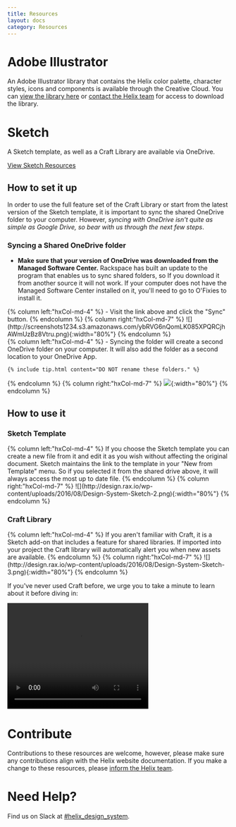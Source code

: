```yaml
---
title: Resources
layout: docs
category: Resources
---
```


# Adobe Illustrator

An Adobe Illustrator library that contains the Helix color palette, character
styles, icons and components is available through the Creative Cloud. You can
[view the library here](https://assets.adobe.com/link/e4a1e938-87a4-40e4-734d-d41c93f448ed)
or <a href="mailto:Helix.designsystem@rackspace.com">contact the Helix team</a>
for access to download the library.

# Sketch
A Sketch template, as well as a Craft Library are available via OneDrive.

<a class="ui button ds-btn-med" href="https://raxglobal.sharepoint.com/sites/REDFiles/_layouts/15/guestaccess.aspx?guestaccesstoken=Z4htsZ9Wnj3O5tA%2f93Qd7r3Zd0%2bCp4huq0BfnXWChBk%3d&docid=2_182c0b922d5cc46a0b1be792f246623df&rev=1">View Sketch Resources</a>

## How to set it up
In order to use the full feature set of the Craft Library or start from the
latest version of the Sketch template, it is important to sync the shared
OneDrive folder to your computer. However, *syncing with OneDrive isn't quite
as simple as Google Drive, so bear with us through the next few steps*.

### Syncing a Shared OneDrive folder

-   **Make sure that your version of OneDrive was downloaded from the Managed
Software Center.** Rackspace has built an update to the program that enables us
to sync shared folders, so If you download it from another source it will not
work. If your computer does not have the Managed Software Center installed on
it, you'll need to go to O'Fixies to install it.

<div class="hxRow">
{% column left:"hxCol-md-4" %}
-   Visit the link above and click the "Sync" button.
{% endcolumn %}
{% column right:"hxCol-md-7" %}
![](http://screenshots1234.s3.amazonaws.com/ybRVG6nQomLK085XPQRCjhAWmUzBz8Vtru.png){:width="80%"}
{% endcolumn %}
</div>

<div class="hxRow">
{% column left:"hxCol-md-4" %}
-   Syncing the folder will create a second OneDrive folder on your computer.
    It will also add the folder as a second location to your OneDrive App.

    {% include tip.html content="DO NOT rename these folders." %}
{% endcolumn %}
{% column right:"hxCol-md-7" %}
![](http://design.rax.io/wp-content/uploads/2016/11/m9A3HvMcm91MlitWqEa1SrO4OZBmpVb8Rt.png){:width="80%"}
{% endcolumn %}
</div>

## How to use it

### Sketch Template

<div class="hxRow">
{% column left:"hxCol-md-4" %}
If you choose the Sketch template you can create a new file from it and edit it
as you wish without affecting the original document. Sketch maintains the link
to the template in your "New from Template" menu. So if you selected it from
the shared drive above, it will always access the most up to date file.
{% endcolumn %}
{% column right:"hxCol-md-7" %}
![](http://design.rax.io/wp-content/uploads/2016/08/Design-System-Sketch-2.png){:width="80%"}
{% endcolumn %}
</div>

### Craft Library

<div class="hxRow">
{% column left:"hxCol-md-4" %}
If you aren't familiar with Craft, it is a Sketch add-on that includes a
feature for shared libraries. If imported into your project the Craft library
will automatically alert you when new assets are available.
{% endcolumn %}
{% column right:"hxCol-md-7" %}
![](http://design.rax.io/wp-content/uploads/2016/08/Design-System-Sketch-3.png){:width="80%"}
{% endcolumn %}
</div>

If you've never used Craft before, we urge you to take a minute to learn about
it before diving in:
<div class="ui centered image">
  <video class="ui large image" width="320" height="240" controls>
    <source src="https://embedwistia-a.akamaihd.net/deliveries/c345d47ef9dab80cdc0325558e0e9d3370602d1e/file.mp4" type="video/mp4">
    Your browser does not support the video tag.
  </video>
</div>

# Contribute

Contributions to these resources are welcome, however, please make sure any
contributions align with the Helix website documentation. If you make a change
to these resources, please
<a href="mailto:Helix.designsystem@rackspace.com">inform the Helix team</a>.

# Need Help?

Find us on Slack at
[#helix_design_system](https://rackspace.slack.com/messages/helix_design_system/).
